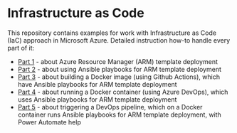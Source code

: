 # Infrastructure as Code
This repository contains examples for work with Infrastructure as Code (IaC) approach in Microsoft Azure. Detailed instruction how-to handle every part of it:
- [Part 1](https://github.com/groovy-sky/azure/tree/master/iac-0) - about Azure Resource Manager (ARM) template deployment
- [Part 2](https://github.com/groovy-sky/azure/tree/master/iac-0)  - about using Ansible playbooks for ARM template deployment
- [Part 3](https://github.com/groovy-sky/azure/tree/master/iac-0)  - about building a Docker image (using Github Actions), which have Ansible playbooks for ARM template deployment
- [Part 4](https://github.com/groovy-sky/azure/tree/master/iac-0)  - about running a Docker container (using Azure DevOps), which uses Ansible playbooks for ARM template deployment
- [Part 5](https://github.com/groovy-sky/azure/tree/master/iac-0)  - about triggering a DevOps pipeline, which on a Docker container runs Ansible playbooks for ARM template deployment, with Power Automate help
